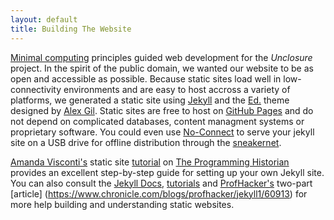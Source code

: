 ```yaml
---
layout: default
title: Building The Website
---
```


[Minimal computing](http://go-dh.github.io/mincomp/) principles guided web development for the *Unclosure* project. In the spirit of the public domain, we wanted our website to be as open and accessible as possible. Because static sites load well in low-connectivity environments and are easy to host accross a variety of platforms, we generated a static site using [Jekyll](https://jekyllrb.com/) and the [Ed.](https://minicomp.github.io/ed/) theme designed by [Alex Gil](https://github.com/elotroalex/ed). Static sites are free to host on [GitHub Pages](https://pages.github.com/) and do not depend on complicated databases, content managment systems or proprietary software. You could even use [No-Connect](https://github.com/xpmethod/no-connect) to serve your jekyll site on a USB drive for offline distribution through the [sneakernet](https://en.oxforddictionaries.com/definition/sneakernet). 

[Amanda Visconti's](http://amandavisconti.com/) static site [tutorial](https://programminghistorian.org/en/lessons/building-static-sites-with-jekyll-github-pages) on [The Programming Historian](https://programminghistorian.org/) provides an excellent step-by-step guide for setting up your own Jekyll site. You can also consult the [Jekyll Docs](https://jekyllrb.com/docs/), [tutorials](https://jekyllrb.com/tutorials/home/) and [ProfHacker's](https://www.chronicle.com/blogs/profhacker) two-part [article] (https://www.chronicle.com/blogs/profhacker/jekyll1/60913) for more help building and understanding static websites. 